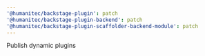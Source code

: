 ```yaml
---
'@humanitec/backstage-plugin': patch
'@humanitec/backstage-plugin-backend': patch
'@humanitec/backstage-plugin-scaffolder-backend-module': patch
---
```


Publish dynamic plugins
